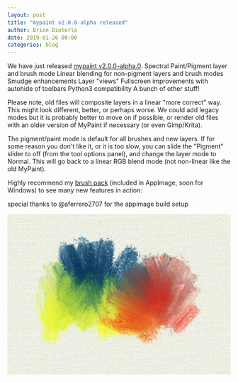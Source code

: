 ```yaml
---
layout: post
title: "mypaint v2.0.0-alpha released"
author: Brien Dieterle
date: 2019-01-26 00:00
categories: blog
---
```



We have just released
[mypaint v2.0.0-alpha.0](https://github.com/mypaint/mypaint/releases/tag/v2.0.0-alpha.0).
Spectral Paint/Pigment layer and brush mode
Linear blending for non-pigment layers and brush modes
Smudge enhancements
Layer "views"
Fullscreen improvements with autohide of toolbars
Python3 compatibility
A bunch of other stuff!

Please note, old files will composite layers in a linear "more correct" way.
This might look different, better, or perhaps worse. 
We could add legacy modes but it is probably better to move on if possible, 
or render old files with an older version of MyPaint if necessary (or even Gimp/Krita).

The pigment/paint mode is default for all brushes and new layers.
If for some reason you don't like it, or it is too slow, you can slide the 
"Pigment" slider to off (from the tool options panel), and change the 
layer mode to Normal. This will go back to a linear RGB blend mode 
(not non-linear like the old MyPaint).

Highly recommend my [brush pack](https://github.com/briend/Brushes/blob/master/Dieterle-Brushes-v4.zip) (included in AppImage, soon for Windows) 
to see many new features in action:


special thanks to @aferrero2707 for the appimage build setup

![PigmentMode](/assets/posts/2019-01-26-MyPaint-2.0-alpha.png)

